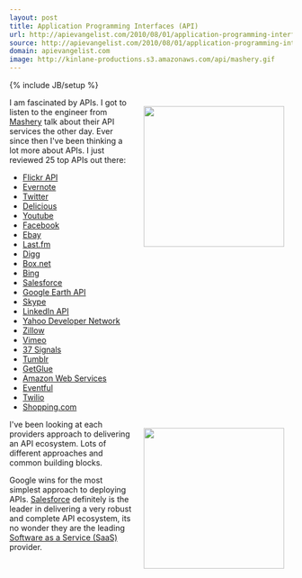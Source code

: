 ```yaml
---
layout: post
title: Application Programming Interfaces (API)
url: http://apievangelist.com/2010/08/01/application-programming-interfaces-api/
source: http://apievangelist.com/2010/08/01/application-programming-interfaces-api/
domain: apievangelist.com
image: http://kinlane-productions.s3.amazonaws.com/api/mashery.gif
---
```

{% include JB/setup %}<p><a href="http://www.mashery.com/" target="_self"><img class="alignnone" style="padding: 15px;" title="API" src="http://kinlane-productions.s3.amazonaws.com/api/mashery.gif" alt="" width="250" align="right" /></a>I am fascinated by APIs.  I got to listen to the engineer from <a href="http://www.mashery.com/" target="_blank">Mashery</a> talk about their API services the other day.  Ever since then I've been thinking a lot more about APIs.  I just reviewed 25 top APIs out there:
<ul class="mainlist">
	<li><a href="http://www.flickr.com/services/api/" target="_blank">Flickr API</a></li>
	<li><a href="http://www.evernote.com/about/developer/api/" target="_blank">Evernote</a></li>
	<li><a href="http://dev.twitter.com/" target="_blank">Twitter</a></li>
	<li><a href="http://delicious.com/help/api" target="_blank">Delicious</a></li>
	<li><a href="http://code.google.com/apis/youtube/overview.html" target="_blank">Youtube</a></li>
	<li><a href="http://developers.facebook.com/" target="_blank">Facebook</a></li>
	<li><a href="http://developer.ebay.com/" target="_blank">Ebay</a></li>
	<li><a href="http://www.last.fm/api" target="_blank">Last.fm</a></li>
	<li><a href="http://digg.com/api/docs/overview" target="_blank">Digg</a></li>
	<li><a href="http://developers.box.net/" target="_blank">Box.net</a></li>
	<li><a href="http://www.bing.com/developers/" target="_blank">Bing</a></li>
	<li><a href="http://developer.force.com/" target="_blank">Salesforce</a></li>
	<li><a href="http://code.google.com/apis/earth/" target="_blank">Google Earth API</a></li>
	<li><a href="http://developer.skype.com/accessories" target="_blank">Skype</a></li>
	<li><a href="http://developer.linkedin.com/index.jspa" target="_blank">LinkedIn API</a></li>
	<li><a href="http://developer.yahoo.com/answers/" target="_blank">Yahoo Developer Network</a></li>
	<li><a href="http://www.zillow.com/howto/api/APIOverview.htm" target="_blank">Zillow</a></li>
	<li><a href="http://www.vimeo.com/api" target="_blank">Vimeo</a></li>
	<li><a href="http://developer.37signals.com/" target="_blank">37 Signals</a></li>
	<li><a href="http://www.tumblr.com/docs/en/api" target="_blank">Tumblr</a></li>
	<li><a href="http://getglue.com/api" target="_blank">GetGlue</a></li>
	<li><a href="http://aws.amazon.com/" target="_blank">Amazon Web Services</a></li>
	<li><a href="http://api.eventful.com/" target="_blank">Eventful</a></li>
	<li><a href="http://www.twilio.com/how-twilio-works" target="_blank">Twilio</a></li>
	<li><a href="https://partners.shopping.com/APIProgram.html" target="_blank">Shopping.com</a></li>
</ul>
<img class="alignnone" style="padding: 15px;" title="API" src="http://www.developerforce.com/assets/developerforcesite/images/developerforce_logo.png" alt="" width="250" align="right" />I've been looking at each providers approach to delivering an API ecosystem.  Lots of different approaches and common building blocks.<p></p>
Google wins for the most simplest approach to deploying APIs. <a href="http://developer.force.com/" target="_blank">Salesforce</a> definitely is the leader in delivering a very robust and complete API ecosystem, its no wonder they are the leading <a href="http://www.kinlane.com/category/software-as-a-service-saas/" target="_self">Software as a Service (SaaS)</a> provider.</p>
